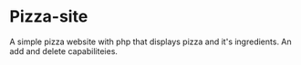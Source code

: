 # Pizza-site
A simple pizza website with php that displays pizza and it's ingredients.
An add and delete capabiliteies.
